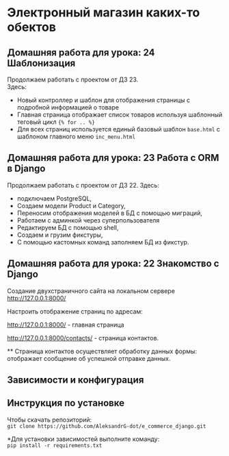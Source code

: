# Электронный магазин каких-то обектов

## Домашняя работа для урока: 24 Шаблонизация
Продолжаем работать с проектом от ДЗ 23.  
Здесь:  
- Новый контроллер и шаблон для отображения страницы с подробной информацией о товаре
- Главная страница отображает список товаров используя шаблонный теговый цикл `{% for .. %}`
- Для всех страниц используется единый базовый шаблон `base.html` с шаблоном главного меню `inc_menu.html`

## Домашняя работа для урока: 23 Работа с ORM в Django
Продолжаем работать с проектом от ДЗ 22.
Здесь:   
- подключаем PostgreSQL,  
- Создаем модели Product и Category,  
- Переносим отображения моделей в БД с помощью миграций,  
- Работаем с админкой через суперпользователя  
- Редактируем БД с помощью shell,  
- Создаем и грузим фикстуры,  
- С помощью кастомных команд заполняем БД из фикстур.


## Домашняя работа для урока: 22 Знакомство с Django
Создание двухстраничного сайта на локальном сервере http://127.0.0.1:8000/

Настроить отображение страниц по адресам:  

http://127.0.0.1:8000/ - главная страница    

http://127.0.0.1:8000/contacts/ - страница контактов.   

** Страница контактов осуществляет обработку данных формы: отображает сообщение об успешной отправке данных.





## Зависимости и конфигурация

## Инструкция по установке
Чтобы скачать репозиторий:  
`git clone https://github.com/AleksandrG-dot/e_commerce_django.git`

*Для установки зависимостей выполните команду:  
`pip install -r requirements.txt`